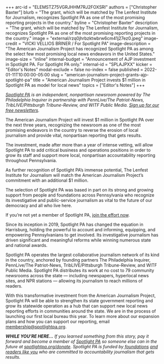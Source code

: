 +++
arc-id = "ELEMSTZ75VGRJHHM7RJ2FOXSRI"
authors = ["Christopher Baxter"]
blurb = "The grant, which will be matched by The Lenfest Institute for Journalism, recognizes Spotlight PA as one of the most promising reporting projects in the country."
byline = "Christopher Baxter"
description = "The grant, which will be matched by The Lenfest Institute for Journalism, recognizes Spotlight PA as one of the most promising reporting projects in the country."
image = "external/rzq0jhrbzktwbrw6cm41j27ez0.jpeg"
image-credit = "VICKI VELLIOS BRINER / For Spotlight PA"
image-description = "The American Journalism Project has recognized Spotlight PA as among the select few most promising local news endeavors in the United States."
image-size = "inline"
internal-budget = "Announcement of AJP investment in Spotlight PA. For Spotlight PA only."
internal-id = "SPLAJPXX"
kicker = "Editor's Notes"
modal-exclude = false
no-index = false
published = 2022-01-11T10:00:00-05:00
slug = "american-journalism-project-grants-ajp-spotlight-pa"
title = "American Journalism Project invests $1 million in Spotlight PA as model for local news"
topics = ["Editor's Notes"]
+++

<a href="https://lesspage.com/"><i>Spotlight PA</i></a><i> is an independent, nonpartisan newsroom powered by The Philadelphia Inquirer in partnership with PennLive/The Patriot-News, TribLIVE/Pittsburgh Tribune-Review, and WITF Public Media. </i><a href="https://lesspage.com/newsletters"><i>Sign up for our free newsletters</i></a><i>.</i>

The American Journalism Project will invest $1 million in Spotlight PA over the next three years, recognizing the newsroom as one of the most promising endeavors in the country to reverse the erosion of local journalism and provide vital, nonpartisan reporting that gets results.

The investment, made after more than a year of intense vetting, will allow Spotlight PA to add critical business and operations positions in order to grow its staff and support more local, nonpartisan accountability reporting throughout Pennsylvania.

As further recognition of Spotlight PA’s immense potential, The Lenfest Institute for Journalism will match the American Journalism Project’s commitment with an additional $1 million.

The selection of Spotlight PA was based in part on its strong and growing support from people and foundations across Pennsylvania who recognize its investigative and public-service journalism as vital to the future of our democracy and all who live here.

If you’re not yet a member of Spotlight PA, <a href="http://checkout.fundjournalism.org/memberform?org_id=spotlightpa&campaign=7015G0000003ZtBQAU" target="_blank">join the effort now</a>.

<script src="https://lesspage.com/embed.js" async></script><div data-spl-embed-version="1" data-spl-src="https://lesspage.com/embeds/donate/?eyebrow_text=SUPPORT%20SPOTLIGHT%20PA&teaser_text=Make%20a%20gift%20now%20and%20support%20Spotlight%20PA's%20vital%20investigative%20journalism%20for%20Pennsylvania.&cta_text=Donate%20Now"></div>

Since its inception in 2019, Spotlight PA has changed the equation in Harrisburg, holding the powerful to account and informing, equipping, and empowering Pennsylvanians to get involved. Its investigative journalism has driven significant and meaningful reforms while winning numerous state and national awards.

Spotlight PA operates the largest collaborative journalism network of its kind in the country, anchored by founding partners The Philadelphia Inquirer, PennLive/The Patriot-News, TribLIVE/Pittsburgh Tribune-Review, and WITF Public Media. Spotlight PA distributes its work at no cost to 79 community newsrooms across the state — including newspapers, hyperlocal news sites, and NPR stations — allowing its journalism to reach millions of readers.

With this transformative investment from the American Journalism Project, Spotlight PA will be able to strengthen its state government reporting and grow its statewide operation as a hub that can support new local news reporting efforts in communities around the state. We are in the process of launching our first local bureau this year. To learn more about our expansion plans and how you can support our reporting, email <a href="mailto:membership@spotlightpa.org" target="_blank">membership@spotlightpa.org</a>.

<script src="https://lesspage.com/embed.js" async></script><div data-spl-embed-version="1" data-spl-src="https://lesspage.com/embeds/newsletter/"></div>

<i><b>WHILE YOU’RE HERE...</b></i><i> If you learned something from this story, pay it forward and become a member of </i><a href="https://lesspage.com/"><i>Spotlight PA</i></a><i> so someone else can in the future at </i><a href="http://spotlightpa.org/donate"><i>spotlightpa.org/donate</i></a><i>. Spotlight PA is funded by</i><a href="https://lesspage.com/support"><i> foundations</i></a><i> </i><a href="https://lesspage.com/support"><i>and readers like you</i></a><i> who are committed to accountability journalism that gets results.</i>
